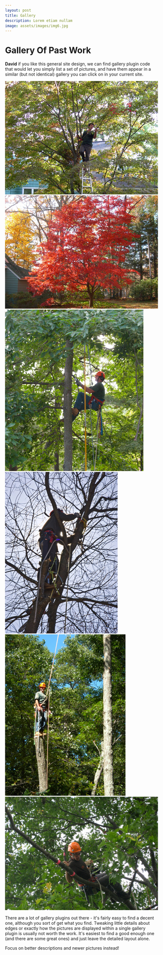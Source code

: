 ```yaml
---
layout: post
title: Gallery
description: Lorem etiam nullam
image: assets/images/img6.jpg
---
```


# Gallery Of Past Work

**David** if you like this general site design, we can find gallery plugin code that would let you simply list a set of pictures, and have them appear in a similar (but not identical) gallery you can click on in your current site.  

<div class="box alt">
  <div class="row 50% uniform">
    <div class="6u"><span class="image fit"><img src="assets/images/img1.jpg" alt="" /></span></div>
    <div class="6u$"><span class="image fit"><img src="assets/images/img2.jpg" alt="" /></span></div>
    <!-- Break -->
    <div class="6u"><span class="image fit"><img src="assets/images/img3.jpg" alt="" /></span></div>
    <div class="6u$"><span class="image fit"><img src="assets/images/img4.jpg" alt="" /></span></div>
    <!-- Break -->
    <div class="6u"><span class="image fit"><img src="assets/images/img5.jpg" alt="" /></span></div>
    <div class="6u$"><span class="image fit"><img src="assets/images/img6.jpg" alt="" /></span></div>
  </div>
</div>

There are a lot of gallery plugins out there - it's fairly easy to find a decent one, although you sort of get what you find.  Tweaking little details about edges or exactly how the pictures are displayed within a single gallery plugin is usually not worth the work.  It's easiest to find a good enough one (and there are some great ones) and just leave the detailed layout alone.  

Focus on better descriptions and newer pictures instead!

